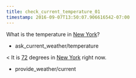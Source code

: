```yaml
---
title: check_current_temperature_01
timestamp: 2016-09-07T13:50:07.906616542-07:00
---
```


What is the temperature in [New York](city)?
* ask_current_weather/temperature

< It is [72](temperature) degrees in [New York](city) right now.
* provide_weather/current
